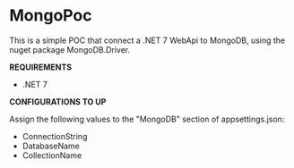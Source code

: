 # MongoPoc

This is a simple POC that connect a .NET 7 WebApi to MongoDB, using the nuget package MongoDB.Driver.

**REQUIREMENTS**
* .NET 7

**CONFIGURATIONS TO UP** 
<p> Assign the following values to the "MongoDB" section of appsettings.json: </p>

* ConnectionString
* DatabaseName
* CollectionName
